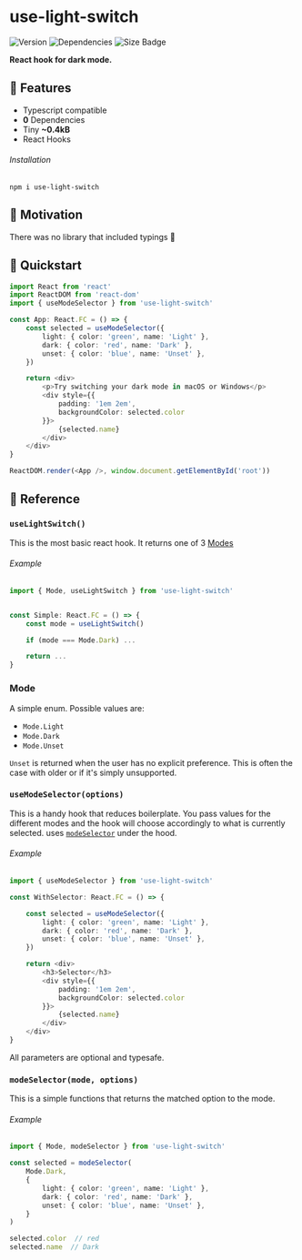 # use-light-switch

![Version](https://badgen.net/npm/v/use-light-switch)
![Dependencies](https://badgen.net/david/dep/cupcakearmy/use-light-switch)
![Size Badge](https://badgen.net/bundlephobia/minzip/use-light-switch)

**React hook for dark mode.**

## 🌈 Features

- Typescript compatible
- **0** Dependencies
- Tiny **~0.4kB**
- React Hooks

###### Installation

```
npm i use-light-switch
```

## 🤔 Motivation

There was no library that included typings 🤕

## 🚀 Quickstart

```typescript
import React from 'react'
import ReactDOM from 'react-dom'
import { useModeSelector } from 'use-light-switch'

const App: React.FC = () => {
    const selected = useModeSelector({
        light: { color: 'green', name: 'Light' },
        dark: { color: 'red', name: 'Dark' },
        unset: { color: 'blue', name: 'Unset' },
    })

    return <div>
        <p>Try switching your dark mode in macOS or Windows</p>
        <div style={{
            padding: '1em 2em',
            backgroundColor: selected.color
        }}>
            {selected.name}
        </div>
    </div>
}

ReactDOM.render(<App />, window.document.getElementById('root'))
```

## 📒 Reference

### `useLightSwitch()`

This is the most basic react hook. It returns one of 3 [Modes](#mode)

###### Example

```typescript
import { Mode, useLightSwitch } from 'use-light-switch'


const Simple: React.FC = () => {
    const mode = useLightSwitch()

    if (mode === Mode.Dark) ...

    return ...
}
```


### Mode

A simple enum. Possible values are:

- `Mode.Light`
- `Mode.Dark`
- `Mode.Unset`

`Unset` is returned when the user has no explicit preference. This is often the case with older or if it's simply unsupported.

### `useModeSelector(options)`

This is a handy hook that reduces boilerplate. You pass values for the different modes and the hook will choose accordingly to what is currently selected. uses [`modeSelector`](#modeSelector) under the hood.

###### Example

```typescript
import { useModeSelector } from 'use-light-switch'

const WithSelector: React.FC = () => {

    const selected = useModeSelector({
        light: { color: 'green', name: 'Light' },
        dark: { color: 'red', name: 'Dark' },
        unset: { color: 'blue', name: 'Unset' },
    })

    return <div>
        <h3>Selector</h3>
        <div style={{
            padding: '1em 2em',
            backgroundColor: selected.color
        }}>
            {selected.name}
        </div>
    </div>
}
```

All parameters are optional and typesafe.

### `modeSelector(mode, options)`

This is a simple functions that returns the matched option to the mode.

###### Example

```typescript
import { Mode, modeSelector } from 'use-light-switch'

const selected = modeSelector(
    Mode.Dark,
    {
        light: { color: 'green', name: 'Light' },
        dark: { color: 'red', name: 'Dark' },
        unset: { color: 'blue', name: 'Unset' },
    }
)

selected.color  // red
selected.name  // Dark
```
